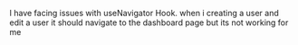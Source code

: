 I have facing issues with useNavigator Hook. when i creating a user and edit a user it should navigate to the dashboard page but its not working for me
